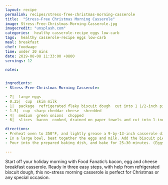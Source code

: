 ```yaml
---
layout: recipe
permalink: recipes/stress-free-christmas-morning-casserole
title:  "Stress-Free Christmas Morning Casserole"
image: Stress-Free-Christmas-Morning-Casserole.jpg
imagecredit: "unsplash.com"
categories:  healthy casserole-recipe eggs low-carb
tags:  healthy casserole-recipe eggs low-carb
meal: breakfast
chef: foodwage
time: under 30 mins
date: 2019-08-08 11:33:00 +0800
servings: 12

notes:


ingredients:
- Stress-Free Christmas Morning Casserole:

- 7|  large eggs
- 0.25|  cup  skim milk
- 1|  package  refrigerated flaky biscuit dough  cut into 1 1/2-inch pieces
- 1.5|  cup  sharp cheddar cheese  shredded
- 4|  medium  green onions  chopped
- 6|  slices  bacon  cooked, drained on paper towels and cut into 1-inch pieces

directions:
- Preheat oven to 350°F, and lightly grease a 9-by-13-inch casserole dish.
- In a large bowl, beat together the eggs and milk. Add the biscuit pieces, cheese, onions and bacon and gently turn to evenly coat in the egg mixture.
- Pour into the prepared baking dish, and bake for 25–30 minutes. (Eggs should be firmly set and the biscuits puffy and golden.)

---
```


Start off your holiday morning with Food Fanatic’s bacon, egg and cheese breakfast casserole. Ready in three easy steps, with help from refrigerated biscuit dough, this no-stress morning casserole is perfect for Christmas or any special occasion.